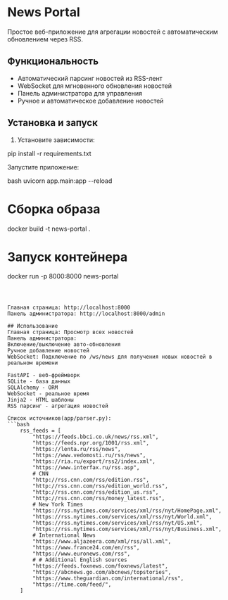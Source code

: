 # News Portal

Простое веб-приложение для агрегации новостей с автоматическим обновлением через RSS.

## Функциональность

-  Автоматический парсинг новостей из RSS-лент
-  WebSocket для мгновенного обновления новостей
-  Панель администратора для управления
-  Ручное и автоматическое добавление новостей

## Установка и запуск

1. Установите зависимости:

pip install -r requirements.txt

Запустите приложение:

bash
uvicorn app.main:app --reload

# Сборка образа
docker build -t news-portal .

# Запуск контейнера
docker run -p 8000:8000 news-portal
```



Главная страница: http://localhost:8000
Панель администратора: http://localhost:8000/admin

## Использование
Главная страница: Просмотр всех новостей
Панель администратора:
Включение/выключение авто-обновления
Ручное добавление новостей
WebSocket: Подключение по /ws/news для получения новых новостей в реальном времени

FastAPI - веб-фреймворк
SQLite - база данных
SQLAlchemy - ORM
WebSocket - реальное время
Jinja2 - HTML шаблоны
RSS парсинг - агрегация новостей

Список источников(app/parser.py): 
```bash
    rss_feeds = [
        "https://feeds.bbci.co.uk/news/rss.xml",
        "https://feeds.npr.org/1001/rss.xml",
        "https://lenta.ru/rss/news",
        "https://www.vedomosti.ru/rss/news",
        "https://ria.ru/export/rss2/index.xml",
        "https://www.interfax.ru/rss.asp",
        # CNN
        "http://rss.cnn.com/rss/edition.rss",
        "http://rss.cnn.com/rss/edition_world.rss",
        "http://rss.cnn.com/rss/edition_us.rss",
        "http://rss.cnn.com/rss/money_latest.rss",
        # New York Times
        "https://rss.nytimes.com/services/xml/rss/nyt/HomePage.xml",
        "https://rss.nytimes.com/services/xml/rss/nyt/World.xml",
        "https://rss.nytimes.com/services/xml/rss/nyt/US.xml",
        "https://rss.nytimes.com/services/xml/rss/nyt/Business.xml",
        # International News
        "https://www.aljazeera.com/xml/rss/all.xml",
        "https://www.france24.com/en/rss",
        "https://www.euronews.com/rss",
        # # Additional English sources
        "https://feeds.foxnews.com/foxnews/latest",
        "https://abcnews.go.com/abcnews/topstories",
        "https://www.theguardian.com/international/rss",
        "https://time.com/feed/",
    ]
```